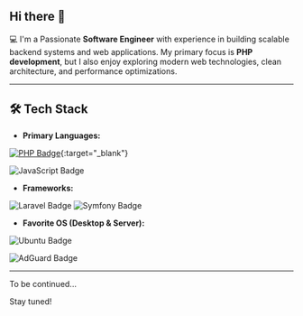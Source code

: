 ## Hi there 👋

💻 I'm a Passionate **Software Engineer** with experience in building scalable backend systems and web applications. My primary focus is **PHP development**, but I also enjoy exploring modern web technologies, clean architecture, and performance optimizations.  

---

## 🛠 Tech Stack
- **Primary Languages:**

[![PHP Badge](https://img.shields.io/badge/PHP-777BB4?logo=php&logoColor=fff&style=for-the-badge)](https://www.php.net){:target="_blank"} 

![JavaScript Badge](https://img.shields.io/badge/JavaScript-F7DF1E?logo=javascript&logoColor=000&style=for-the-badge)

- **Frameworks:**

![Laravel Badge](https://img.shields.io/badge/Laravel-FF2D20?logo=laravel&logoColor=fff&style=for-the-badge)
![Symfony Badge](https://img.shields.io/badge/Symfony-000?logo=symfony&logoColor=fff&style=for-the-badge)

- **Favorite OS (Desktop & Server):**

![Ubuntu Badge](https://img.shields.io/badge/Ubuntu-E95420?logo=ubuntu&logoColor=fff&style=for-the-badge)

![AdGuard Badge](https://img.shields.io/badge/AdGuard-68BC71?logo=adguard&logoColor=fff&style=for-the-badge)
  
---


To be continued...

Stay tuned!
